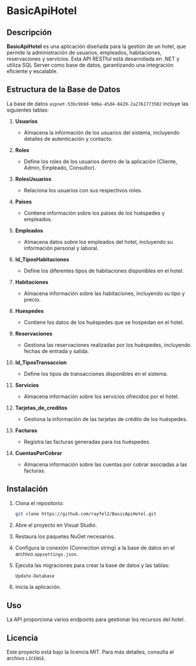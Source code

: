 # BasicApiHotel

## Descripción

**BasicApiHotel** es una aplicación diseñada para la gestión de un hotel, que permite la administración de usuarios, empleados, habitaciones, reservaciones y servicios. Esta API RESTful está desarrollada en .NET y utiliza SQL Server como base de datos, garantizando una integración eficiente y escalable.

## Estructura de la Base de Datos

La base de datos `aspnet-53bc9b9d-9d6a-45d4-8429-2a2761773502` incluye las siguientes tablas:

1. **Usuarios**
   - Almacena la información de los usuarios del sistema, incluyendo detalles de autenticación y contacto.

2. **Roles**
   - Define los roles de los usuarios dentro de la aplicación (Cliente, Admin, Empleado, Consultor).

3. **RolesUsuarios**
   - Relaciona los usuarios con sus respectivos roles.

4. **Paises**
   - Contiene información sobre los países de los huéspedes y empleados.

5. **Empleados**
   - Almacena datos sobre los empleados del hotel, incluyendo su información personal y laboral.

6. **Id_TiposHabitaciones**
   - Define los diferentes tipos de habitaciones disponibles en el hotel.

7. **Habitaciones**
   - Almacena información sobre las habitaciones, incluyendo su tipo y precio.

8. **Huespedes**
   - Contiene los datos de los huéspedes que se hospedan en el hotel.

9. **Reservaciones**
   - Gestiona las reservaciones realizadas por los huéspedes, incluyendo fechas de entrada y salida.

10. **Id_TiposTransaccion**
    - Define los tipos de transacciones disponibles en el sistema.

11. **Servicios**
    - Almacena información sobre los servicios ofrecidos por el hotel.

12. **Tarjetas_de_creditos**
    - Gestiona la información de las tarjetas de crédito de los huéspedes.

13. **Facturas**
    - Registra las facturas generadas para los huéspedes.

14. **CuentasPorCobrar**
    - Almacena información sobre las cuentas por cobrar asociadas a las facturas.

## Instalación

1. Clona el repositorio:
   ```bash
   git clone https://github.com/rayfel2/BasicApiHotel.git
   ```

2. Abre el proyecto en Visual Studio.

3. Restaura los paquetes NuGet necesarios.

4. Configura la conexión (Connection string) a la base de datos en el archivo `appsettings.json`.

5. Ejecuta las migraciones para crear la base de datos y las tablas:
   ```bash
   Update-Database
   ```

6. Inicia la aplicación.

## Uso

La API proporciona varios endpoints para gestionar los recursos del hotel. 

## Licencia

Este proyecto está bajo la licencia MIT. Para más detalles, consulta el archivo `LICENSE`.